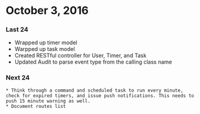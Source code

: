 # October 3, 2016

### Last 24 
   * Wrapped up timer model
   * Warpped up task model
   * Created RESTful controller for User, Timer, and Task
   * Updated Audit to parse event type from the calling class name
   
### Next 24 
    * Think through a command and scheduled task to run every minute, check for expired timers, and issue push notifications. This needs to push 15 minute warning as well.
    * Document routes list